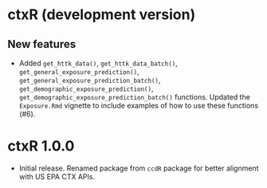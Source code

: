 # ctxR (development version)

## New features

* Added `get_httk_data()`, `get_httk_data_batch()`, 
`get_general_exposure_prediction()`, `get_general_exposure_prediction_batch()`,
`get_demographic_exposure_prediction()`, 
`get_demographic_exposure_prediction_batch()` functions. Updated the 
`Exposure.Rmd` vignette to include examples of how to use these functions (#6).

# ctxR 1.0.0

* Initial release. Renamed package from `ccdR` package for better alignment 
with US EPA CTX APIs.

